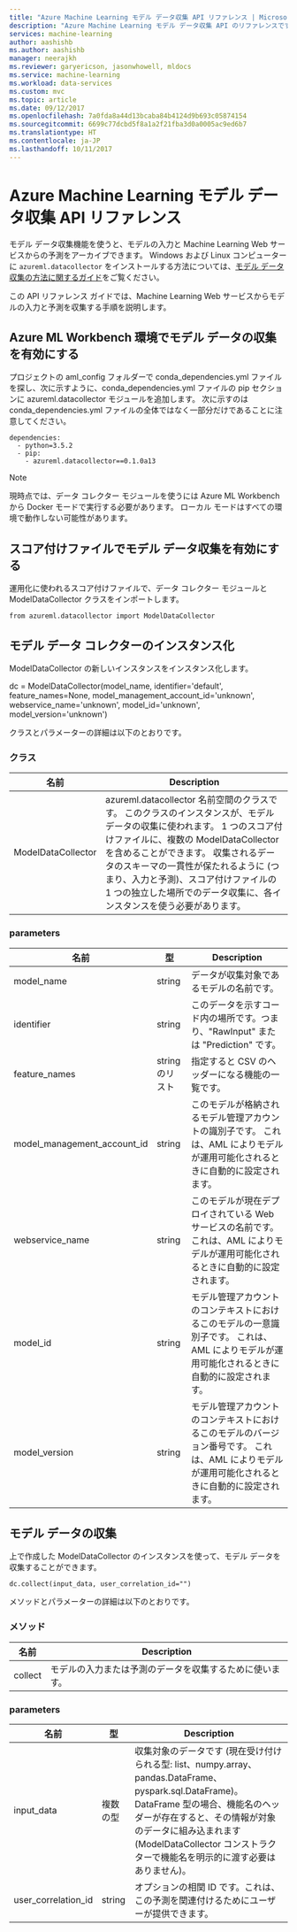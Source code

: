 ```yaml
---
title: "Azure Machine Learning モデル データ収集 API リファレンス | Microsoft Docs"
description: "Azure Machine Learning モデル データ収集 API のリファレンスです。"
services: machine-learning
author: aashishb
ms.author: aashishb
manager: neerajkh
ms.reviewer: garyericson, jasonwhowell, mldocs
ms.service: machine-learning
ms.workload: data-services
ms.custom: mvc
ms.topic: article
ms.date: 09/12/2017
ms.openlocfilehash: 7a0fda8a44d13bcaba84b4124d9b693c05874154
ms.sourcegitcommit: 6699c77dcbd5f8a1a2f21fba3d0a0005ac9ed6b7
ms.translationtype: HT
ms.contentlocale: ja-JP
ms.lasthandoff: 10/11/2017
---
```

# <a name="azure-machine-learning-model-data-collection-api-reference"></a>Azure Machine Learning モデル データ収集 API リファレンス

モデル データ収集機能を使うと、モデルの入力と Machine Learning Web サービスからの予測をアーカイブできます。 Windows および Linux コンピューターに `azureml.datacollector` をインストールする方法については、[モデル データ収集の方法に関するガイド](how-to-use-model-data-collection.md)をご覧ください。

この API リファレンス ガイドでは、Machine Learning Web サービスからモデルの入力と予測を収集する手順を説明します。

## <a name="enable-model-data-collection-in-azure-ml-workbench-environment"></a>Azure ML Workbench 環境でモデル データの収集を有効にする

 プロジェクトの aml_config フォルダーで conda\_dependencies.yml ファイルを探し、次に示すように、conda\_dependencies.yml ファイルの pip セクションに azureml.datacollector モジュールを追加します。 次に示すのは conda\_dependencies.yml ファイルの全体ではなく一部分だけであることに注意してください。

    dependencies:
      - python=3.5.2
      - pip:
        - azureml.datacollector==0.1.0a13

>[!NOTE] 
>現時点では、データ コレクター モジュールを使うには Azure ML Workbench から Docker モードで実行する必要があります。 ローカル モードはすべての環境で動作しない可能性があります。




## <a name="enable-model-data-collection-in-the-scoring-file"></a>スコア付けファイルでモデル データ収集を有効にする

運用化に使われるスコア付けファイルで、データ コレクター モジュールと ModelDataCollector クラスをインポートします。

    from azureml.datacollector import ModelDataCollector


## <a name="model-data-collector-instantiation"></a>モデル データ コレクターのインスタンス化
ModelDataCollector の新しいインスタンスをインスタンス化します。

dc = ModelDataCollector(model_name, identifier='default', feature_names=None, model_management_account_id='unknown', webservice_name='unknown', model_id='unknown', model_version='unknown')

クラスとパラメーターの詳細は以下のとおりです。

### <a name="class"></a>クラス
| 名前 | Description |
|--------------------|--------------------|
| ModelDataCollector | azureml.datacollector 名前空間のクラスです。 このクラスのインスタンスが、モデル データの収集に使われます。 1 つのスコア付けファイルに、複数の ModelDataCollector を含めることができます。 収集されるデータのスキーマの一貫性が保たれるように (つまり、入力と予測)、スコア付けファイルの 1 つの独立した場所でのデータ収集に、各インスタンスを使う必要があります。|


### <a name="parameters"></a>parameters

| 名前 | 型 | Description |
|-------------|------------|-------------------------|
| model_name | string | データが収集対象であるモデルの名前です。 |
| identifier | string | このデータを示すコード内の場所です。つまり、"RawInput" または "Prediction" です。 |
| feature_names | string のリスト | 指定すると CSV のヘッダーになる機能の一覧です。 |
| model_management_account_id | string | このモデルが格納されるモデル管理アカウントの識別子です。 これは、AML によりモデルが運用可能化されるときに自動的に設定されます。 |
| webservice_name | string | このモデルが現在デプロイされている Web サービスの名前です。 これは、AML によりモデルが運用可能化されるときに自動的に設定されます。 |
| model_id | string | モデル管理アカウントのコンテキストにおけるこのモデルの一意識別子です。 これは、AML によりモデルが運用可能化されるときに自動的に設定されます。 |
| model_version | string | モデル管理アカウントのコンテキストにおけるこのモデルのバージョン番号です。 これは、AML によりモデルが運用可能化されるときに自動的に設定されます。 |



 

## <a name="collecting-the-model-data"></a>モデル データの収集

上で作成した ModelDataCollector のインスタンスを使って、モデル データを収集することができます。

    dc.collect(input_data, user_correlation_id="")

メソッドとパラメーターの詳細は以下のとおりです。

### <a name="method"></a>メソッド
| 名前 | Description |
|--------------------|--------------------|
| collect | モデルの入力または予測のデータを収集するために使います。|


### <a name="parameters"></a>parameters

| 名前 | 型 | Description |
|-------------|------------|-------------------------|
| input_data | 複数の型 | 収集対象のデータです (現在受け付けられる型: list、numpy.array、pandas.DataFrame、pyspark.sql.DataFrame)。 DataFrame 型の場合、機能名のヘッダーが存在すると、その情報が対象のデータに組み込まれます (ModelDataCollector コンストラクターで機能名を明示的に渡す必要はありません)。 |
| user_correlation_id | string | オプションの相関 ID です。これは、この予測を関連付けるためにユーザーが提供できます。 |

